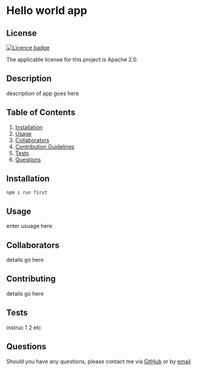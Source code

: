 # Hello world app
## License
[![Licence badge](https://img.shields.io/badge/license-Apache--2.0-blue)](https://choosealicense.com/licenses/apache-2.0/) 

The applicable license for this project is Apache 2.0.
## Description
description of app goes here
## Table of Contents
1. [Installation](#installation)
2. [Usage](#usage)
3. [Collaborators](#collaborators)
4. [Contribution Guidelines](#contributing)
5. [Tests](#tests)
6. [Questions](#questions)
## Installation
```
npm i run first
```
## Usage
enter usuage here
## Collaborators
details go here
## Contributing
details go here
## Tests
instruc 1 2 etc
## Questions
Should you have any questions, please contact me via [GitHub](https://github.com/jamlit37) or by [email](mailto:james@test.com)
